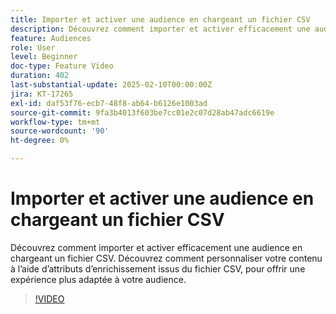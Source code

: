 ```yaml
---
title: Importer et activer une audience en chargeant un fichier CSV
description: Découvrez comment importer et activer efficacement une audience en chargeant un fichier CSV dans AJO. Découvrez comment personnaliser votre contenu à l’aide d’attributs d’enrichissement issus du fichier CSV, pour offrir une expérience plus adaptée à votre audience.
feature: Audiences
role: User
level: Beginner
doc-type: Feature Video
duration: 402
last-substantial-update: 2025-02-10T00:00:00Z
jira: KT-17265
exl-id: daf53f76-ecb7-48f8-ab64-b6126e1003ad
source-git-commit: 9fa3b4013f603be7cc01e2c07d28ab47adc6619e
workflow-type: tm+mt
source-wordcount: '90'
ht-degree: 0%

---
```


# Importer et activer une audience en chargeant un fichier CSV

Découvrez comment importer et activer efficacement une audience en chargeant un fichier CSV. Découvrez comment personnaliser votre contenu à l’aide d’attributs d’enrichissement issus du fichier CSV, pour offrir une expérience plus adaptée à votre audience.

>[!VIDEO](https://video.tv.adobe.com/v/3444298/?learn=on&enablevpops)
